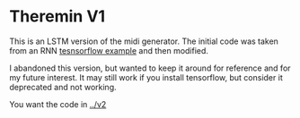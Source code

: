 # Theremin V1

This is an LSTM version of the midi generator. The initial code was taken from 
an RNN [tesnsorflow example](https://www.tensorflow.org/tutorials/audio/music_generation) 
and then modified.

I abandoned this version, but wanted to keep it around for reference and for
my future interest. It may still work if you install tensorflow, but 
consider it deprecated and not working.

You want the code in [../v2](../v2)
